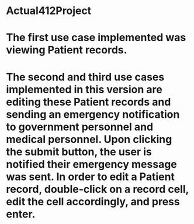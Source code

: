 # Actual412Project
# The first use case implemented was viewing Patient records.
# The second and third use cases implemented in this version are editing these Patient records and sending an emergency notification to government personnel and medical personnel.  Upon clicking the submit button, the user is notified their emergency message was sent.  In order to edit a Patient record, double-click on a record cell, edit the cell accordingly, and press enter.
